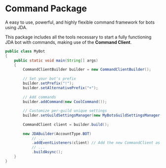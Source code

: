 # Command Package

A easy to use, powerful, and highly flexible command framework for bots using JDA.

This package includes all the tools necessary to start a fully functioning JDA bot
with commands, making use of the **Command Client**.

```java
public class MyBot 
{
    public static void main(String[] args)
    {
        CommandClientBuilder builder = new CommandClientBuilder();
        
        // Set your bot's prefix
        builder.setPrefix("!");
        builder.setAlternativePrefix("+");
        
        // Add commands
        builder.addCommand(new CoolCommand());
        
        // Customize per-guild unique settings
        builder.setGuildSettingsManager(new MyBotsGuildSettingsManager());
        
        CommandClient client = builder.build();
        
        new JDABuilder(AccountType.BOT)
            // ...
            .addEventListeners(client) // Add the new CommandClient as a listener
            // ...
            .buildAsync();
    }
}
```
